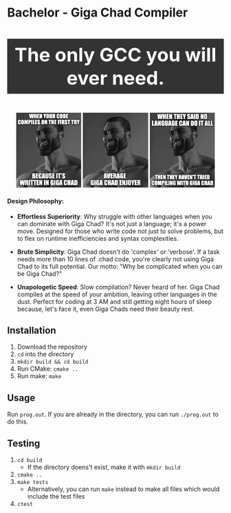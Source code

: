 # Bachelor - Giga Chad Compiler
<p align="center" style="font-size:44px; font-weight:bold; padding:10px; background-color:#333; color:#fff;">
 The only GCC you will ever need.
</p>

<p align="center">
  <img src="assets/1.jpg" alt="Image 1" width="30%" />
  <img src="assets/2.jpg" alt="Image 2" width="30%" />
  <img src="assets/3.jpg" alt="Image 3" width="30%" />
</p>

#### Design Philosophy: 
- **Effortless Superiority**: Why struggle with other languages when you can dominate with Giga Chad? It's not just a language; it's a power move. Designed for those who write code not just to solve problems, but to flex on runtime inefficiencies and syntax complexities.

- **Brute Simplicity**: Giga Chad doesn't do 'complex' or 'verbose'. If a task needs more than 10 lines of .chad code, you're clearly not using Giga Chad to its full potential. Our motto: "Why be complicated when you can be Giga Chad?"

- **Unapologetic Speed**: Slow compilation? Never heard of her. Giga Chad compiles at the speed of your ambition, leaving other languages in the dust. Perfect for coding at 3 AM and still getting eight hours of sleep because, let's face it, even Giga Chads need their beauty rest.


## Installation

1. Download the repository
2. `cd` into the directory
3. `mkdir build && cd build`
3. Run CMake: `cmake ..`
4. Run make: `make`

## Usage

Run `prog.out`. If you are already in the directory, you can run `./prog.out` to do this.

## Testing

1. `cd build`
    - If the directory doens't exist, make it with `mkdir build`
2. `cmake ..`
3. `make tests`
    - Alternatively, you can run `make` instead to make all files which would include the test files
4. `ctest`

